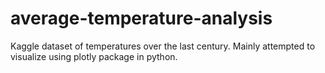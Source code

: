 # average-temperature-analysis
Kaggle dataset of temperatures over the last century.
Mainly attempted to visualize using plotly package in python.
